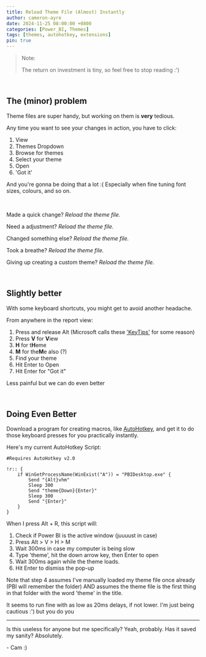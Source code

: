 ```yaml
---
title: Reload Theme File (Almost) Instantly
author: cameron-ayre
date: 2024-11-25 08:00:00 +0800
categories: [Power_BI, Themes]
tags: [themes, autohotkey, extensions]
pin: true
---
```

> Note:
>
> The return on investment is tiny, so feel free to stop reading :')

‎

## The (minor) problem

Theme files are super handy, but working on them is **very** tedious.

Any time you want to see your changes in action, you have to click:
1. View
2. Themes Dropdown
3. Browse for themes
4. Select your theme
5. Open
6. 'Got it'

And you're gonna be doing that a lot :( Especially when fine tuning font sizes, colours, and so on.

‎

Made a quick change? _Reload the theme file._

Need a adjustment? _Reload the theme file._

Changed something else?  _Reload the theme file._

Took a breathe?  _Reload the theme file._

Giving up creating a custom theme?  _Reload the theme file._

‎

## Slightly better
With some keyboard shortcuts, you might get to avoid another headache.

From anywhere in the report view:
1. Press and release Alt (Microsoft calls these ['KeyTips'](https://support.microsoft.com/en-us/office/use-the-keyboard-to-work-with-the-ribbon-954cd3f7-2f77-4983-978d-c09b20e31f0e) for some reason)
2. Press **V** for **V**iew
3. **H** for t**H**eme
4. **M** for the**M**e also (?)
5. Find your theme
6. Hit Enter to Open
7. Hit Enter for "Got it"

Less painful but we can do even better

‎ 

## Doing Even Better
Download a program for creating macros, like [AutoHotkey](https://www.autohotkey.com/), and get it to do those keyboard presses for you practically instantly.

Here's my current AutoHotkey Script:

```ahk
#Requires AutoHotkey v2.0

!r:: { 
    if WinGetProcessName(WinExist("A")) = "PBIDesktop.exe" {
        Send "{Alt}vhm"
        Sleep 300
        Send "theme{Down}{Enter}"
        Sleep 300
        Send "{Enter}"
    }
}
```
When I press Alt + R, this script will:
1. Check if Power BI is the active window (juuuust in case)
2. Press Alt > V > H > M
3. Wait 300ms in case my computer is being slow
4. Type 'theme', hit the down arrow key, then Enter to open
5. Wait 300ms again while the theme loads.
6. Hit Enter to dismiss the pop-up

Note that step 4 assumes I've manually loaded my theme file once already (PBI will remember the folder) AND assumes the theme file is the first thing in that folder with the word 'theme' in the title.

It seems to run fine with as low as 20ms delays, if not lower. I'm just being cautious :') but you do you

---

Is this useless for anyone but me specifically? Yeah, probably.
Has it saved my sanity? Absolutely.

\- Cam :)
